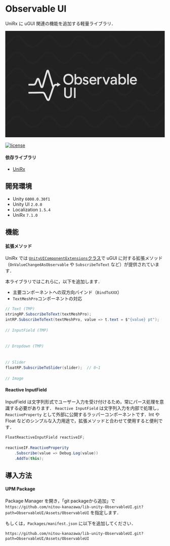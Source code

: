 # Observable UI

UniRx に uGUI 関連の機能を追加する軽量ライブラリ．

<img src="docs/images/header.png" width=800>

[![license](https://img.shields.io/badge/LICENSE-MIT-green.svg)](LICENSE)

#### 依存ライブラリ
- [UniRx][github: UniRx]

## 開発環境
- Unity `6000.0.30f1`
- Unity UI `2.0.0`
- Localization `1.5.4`
- UniRx `7.1.0`

## 機能

#### 拡張メソッド

UniRx では [`UnityUIComponentExtensions`クラス][github: UnityUIComponentExtensions]で uGUI に対する拡張メソッド（`OnValueChangedAsObservable` や `SubscribeToText` など）が提供されています．

本ライブラリではこれらに，以下を追加します．
- 主要コンポーネントへの双方向バインド（`BindToXXX`）
- `TextMeshPro`コンポーネントの対応

```cs
// Text (TMP)
stringRP.SubscribeToText(textMeshPro);
intRP.SubscribeToText(textMeshPro, value => t.text = $"{value} pt");

// InputField (TMP)


// Dropdown (TMP)


// Slider
floatRP.SubscribeToSlider(slider);  // 0~1

// Image


```


#### Reactive InputField

InputField は文字列形式でユーザー入力を受け付けるため，常にパース処理を意識する必要があります．
`Reactive InputField` は文字列入力を内部で処理し，`ReactiveProperty` として外部に公開するラッパーコンポーネントです．Int や Float などのシンプルな入力用途で，拡張メソッドと合わせて使用すると便利です．


```cs
FloatReactiveInputField reactiveIF;

reactiveIF.ReactiveProperity
    .Subscribe(value => Debug.Log(value))
    .AddTo(this);
```

## 導入方法

#### UPM Package
Package Manager を開き，「git packageから追加」で `https://github.com/nitou-kanazawa/lib-unity-ObservableUI.git?path=ObservableUI/Assets/ObservableUI` を指定します．

もしくは，`Packages/manifest.json` に以下を追加してください．
```
https://github.com/nitou-kanazawa/lib-unity-ObservableUI.git?path=ObservableUI/Assets/ObservableUI
```



<!-- Link -->
[github: UniRx]: https://github.com/neuecc/UniRx/tree/master
[github: UnityUIComponentExtensions]: https://github.com/neuecc/UniRx/blob/master/Assets/Plugins/UniRx/Scripts/UnityEngineBridge/UnityUIComponentExtensions.cs